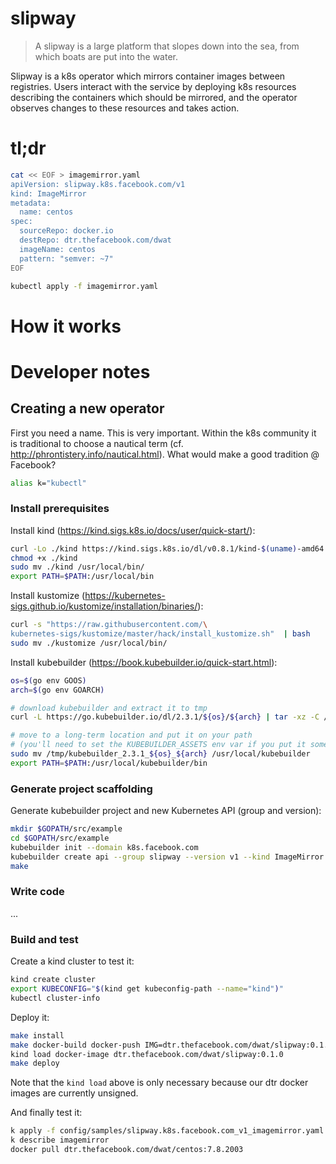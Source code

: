 # slipway

> A slipway is a large platform that slopes down into the sea, from which boats
> are put into the water.

Slipway is a k8s operator which mirrors container images between registries.
Users interact with the service by deploying k8s resources describing the
containers which should be mirrored, and the operator observes changes to
these resources and takes action.

# tl;dr

```bash
cat << EOF > imagemirror.yaml
apiVersion: slipway.k8s.facebook.com/v1
kind: ImageMirror
metadata:
  name: centos
spec:
  sourceRepo: docker.io
  destRepo: dtr.thefacebook.com/dwat
  imageName: centos
  pattern: "semver: ~7"
EOF

kubectl apply -f imagemirror.yaml
```

# How it works



# Developer notes

## Creating a new operator

First you need a name.
This is very important.
Within the k8s community it is traditional to choose a nautical term (cf. http://phrontistery.info/nautical.html).
What would make a good tradition @ Facebook?

```bash
alias k="kubectl"
```

### Install prerequisites

Install kind (https://kind.sigs.k8s.io/docs/user/quick-start/):

```bash
curl -Lo ./kind https://kind.sigs.k8s.io/dl/v0.8.1/kind-$(uname)-amd64
chmod +x ./kind
sudo mv ./kind /usr/local/bin/
export PATH=$PATH:/usr/local/bin
```

Install kustomize (https://kubernetes-sigs.github.io/kustomize/installation/binaries/):

```bash
curl -s "https://raw.githubusercontent.com/\
kubernetes-sigs/kustomize/master/hack/install_kustomize.sh"  | bash
sudo mv ./kustomize /usr/local/bin/
```

Install kubebuilder (https://book.kubebuilder.io/quick-start.html):

```bash
os=$(go env GOOS)
arch=$(go env GOARCH)

# download kubebuilder and extract it to tmp
curl -L https://go.kubebuilder.io/dl/2.3.1/${os}/${arch} | tar -xz -C /tmp/

# move to a long-term location and put it on your path
# (you'll need to set the KUBEBUILDER_ASSETS env var if you put it somewhere else)
sudo mv /tmp/kubebuilder_2.3.1_${os}_${arch} /usr/local/kubebuilder
export PATH=$PATH:/usr/local/kubebuilder/bin
```

### Generate project scaffolding

Generate kubebuilder project and new Kubernetes API (group and version):

```bash
mkdir $GOPATH/src/example
cd $GOPATH/src/example
kubebuilder init --domain k8s.facebook.com
kubebuilder create api --group slipway --version v1 --kind ImageMirror
make
```

### Write code

...

### Build and test

Create a kind cluster to test it:

```bash
kind create cluster
export KUBECONFIG="$(kind get kubeconfig-path --name="kind")"
kubectl cluster-info
```

Deploy it:

```bash
make install
make docker-build docker-push IMG=dtr.thefacebook.com/dwat/slipway:0.1.0
kind load docker-image dtr.thefacebook.com/dwat/slipway:0.1.0
make deploy
```

Note that the `kind load` above is only necessary because our dtr docker images are currently unsigned.

And finally test it:

```bash
k apply -f config/samples/slipway.k8s.facebook.com_v1_imagemirror.yaml
k describe imagemirror
docker pull dtr.thefacebook.com/dwat/centos:7.8.2003
```
